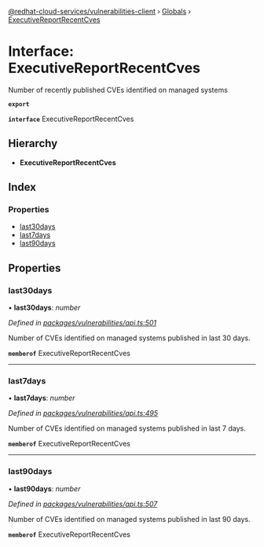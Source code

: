 [@redhat-cloud-services/vulnerabilities-client](../README.md) › [Globals](../globals.md) › [ExecutiveReportRecentCves](executivereportrecentcves.md)

# Interface: ExecutiveReportRecentCves

Number of recently published CVEs identified on managed systems

**`export`** 

**`interface`** ExecutiveReportRecentCves

## Hierarchy

* **ExecutiveReportRecentCves**

## Index

### Properties

* [last30days](executivereportrecentcves.md#last30days)
* [last7days](executivereportrecentcves.md#last7days)
* [last90days](executivereportrecentcves.md#last90days)

## Properties

###  last30days

• **last30days**: *number*

*Defined in [packages/vulnerabilities/api.ts:501](https://github.com/RedHatInsights/javascript-clients/blob/master/packages/vulnerabilities/api.ts#L501)*

Number of CVEs identified on managed systems published in last 30 days.

**`memberof`** ExecutiveReportRecentCves

___

###  last7days

• **last7days**: *number*

*Defined in [packages/vulnerabilities/api.ts:495](https://github.com/RedHatInsights/javascript-clients/blob/master/packages/vulnerabilities/api.ts#L495)*

Number of CVEs identified on managed systems published in last 7 days.

**`memberof`** ExecutiveReportRecentCves

___

###  last90days

• **last90days**: *number*

*Defined in [packages/vulnerabilities/api.ts:507](https://github.com/RedHatInsights/javascript-clients/blob/master/packages/vulnerabilities/api.ts#L507)*

Number of CVEs identified on managed systems published in last 90 days.

**`memberof`** ExecutiveReportRecentCves

